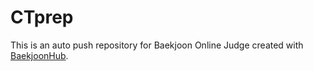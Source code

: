 # CTprep
This is an auto push repository for Baekjoon Online Judge created with [BaekjoonHub](https://github.com/BaekjoonHub/BaekjoonHub).
